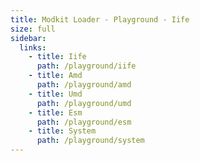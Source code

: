 ```yaml
---
title: Modkit Loader - Playground - Iife
size: full
sidebar:
  links:
    - title: Iife
      path: /playground/iife
    - title: Amd
      path: /playground/amd
    - title: Umd
      path: /playground/umd
    - title: Esm
      path: /playground/esm
    - title: System
      path: /playground/system
---
```

<pg-main name="iife"></pg-main>

<!-- TODO: Starting sample (iife) -->
<!-- TODO: Sample with static assets -->
<!-- TODO: Sample with external dependency -->
<!-- TODO: Sample with internal dependency -->
<!-- TODO: Sample with validation -->
